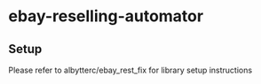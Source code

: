 # ebay-reselling-automator

## Setup
Please refer to albytterc/ebay_rest_fix for library setup instructions
